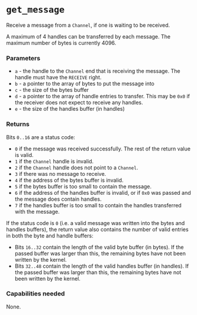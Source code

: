 # `get_message`
Receive a message from a `Channel`, if one is waiting to be received.

A maximum of 4 handles can be transferred by each message. The maximum number of bytes is currently 4096.

### Parameters
- `a` - the handle to the `Channel` end that is receiving the message. The handle must have the `RECEIVE` right.
- `b` - a pointer to the array of bytes to put the message into
- `c` - the size of the bytes buffer
- `d` - a pointer to the array of handle entries to transfer. This may be `0x0` if the receiver does not expect to receive any handles.
- `e` - the size of the handles buffer (in handles)

### Returns
Bits `0..16` are a status code:
- `0` if the message was received successfully. The rest of the return value is valid.
- `1` if the `Channel` handle is invalid.
- `2` if the `Channel` handle does not point to a `Channel`.
- `3` if there was no message to receive.
- `4` if the address of the bytes buffer is invalid.
- `5` if the bytes buffer is too small to contain the message.
- `6` if the address of the handles buffer is invalid, or if `0x0` was passed and the message does contain handles.
- `7` if the handles buffer is too small to contain the handles transferred with the message.

If the status code is `0` (i.e. a valid message was written into the bytes and handles buffers), the return value
also contains the number of valid entries in both the byte and handle buffers:
- Bits `16..32` contain the length of the valid byte buffer (in bytes). If the passed buffer was larger than this, the
remaining bytes have not been written by the kernel.
- Bits `32..48` contain the length of the valid handles buffer (in handles). If the passed buffer was larger than
this, the remaining bytes have not been written by the kernel.

### Capabilities needed
None.
